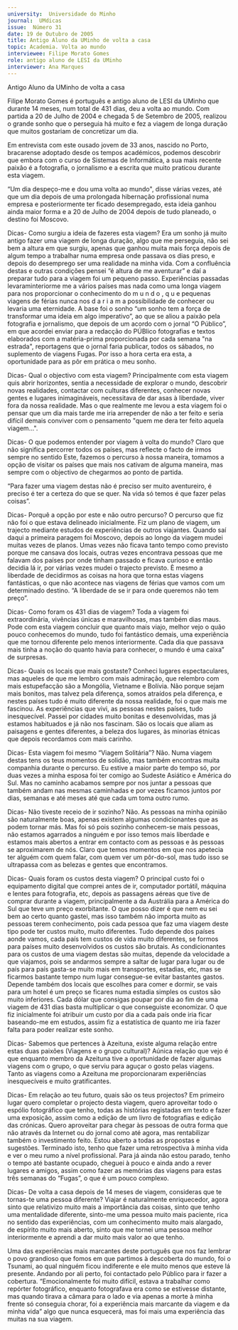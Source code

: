 ```yaml
---
university:  Universidade do Minho
journal:  UMdicas
issue:  Número 31
date: 19 de Outubro de 2005
title: Antigo Aluno da UMinho de volta a casa 
topic: Academia. Volta ao mundo
interviewee: Filipe Morato Gomes
role: antigo aluno de LESI da UMinho 
interviewer: Ana Marques
---
```


Antigo Aluno da UMinho de volta a casa


Filipe Morato Gomes é português e antigo
aluno de LESI da UMinho que durante 14
meses, num total de 431 dias, deu a volta ao
mundo. Com partida a 20 de Julho de 2004 e
chegada 5 de Setembro de 2005, realizou o
grande sonho que o perseguia há muito e fez a
viagem de longa duração que muitos
gostariam de concretizar um dia.


Em entrevista com este ousado jovem de 33 anos, nascido no Porto, bracarense adoptado desde os tempos académicos, podemos descobrir
que embora com o curso de Sistemas de Informática, a sua mais recente paixão é a fotografia, o jornalismo e a escrita que muito praticou
durante esta viagem.


“Um dia despeço-me e dou uma volta ao mundo", disse várias vezes, até que um dia depois de uma prolongada hibernação profissional
numa empresa e posteriormente ter ficado desempregado, esta ideia ganhou ainda maior forma e a 20 de Julho de 2004 depois de tudo
planeado, o destino foi Moscovo.


Dicas- Como surgiu a ideia de
fazeres esta viagem?
Era um sonho já muito antigo fazer
uma viagem de longa duração, algo
que me perseguia, não sei bem a
altura em que surgiu, apenas que
ganhou muita mais força depois de
algum tempo a trabalhar numa 
empresa onde passava os dias preso,
e depois do desemprego ser uma
realidade na minha vida. Com a
confluência destas e outras condições
pensei “é altura de me aventurar” e daí
a preparar tudo para a viagem foi um
pequeno passo. Experiências
passadas levaraminteriorme
me a vários países
mas nada como
uma longa viagem
para
nos
proporcionar o 
conhecimento do
m u n d o , q u e
pequenas viagens
de férias nunca nos 
d a r i a m a 
possibilidade de 
conhecer ou levaria uma eternidade. A
base foi o sonho “um sonho tem a 
força de transformar uma ideia em 
algo imperativo”, ao que se aliou a 
paixão pela fotografia e jornalismo,
que depois de um acordo com o jornal
“O Público”, em que acordei enviar 
para a redacção do PÚBlico 
fotografias e textos elaborados com a 
matéria-prima proporcionada por cada 
semana "na estrada", reportagens que 
o jornal faria publicar, todos os
sábados, no suplemento de viagens 
Fugas. Por isso a hora certa era esta, a
oportunidade para as pôr em prática o
meu sonho. 


Dicas- Qual o objectivo com esta
viagem? 
Principalmente com esta viagem quis
abrir horizontes, sentia a necessidade 
de explorar o mundo, descobrir novas 
realidades, contactar com culturas 
diferentes, conhecer novas gentes e 
lugares inimagináveis, necessitava de 
dar asas à liberdade, viver fora da 
nossa realidade. Mas o que realmente 
me levou a esta viagem foi o pensar
que um dia mais tarde me iria
arrepender de não a ter feito e seria
difícil demais conviver com o 
pensamento "quem me dera ter feito 
aquela viagem...". 


Dicas- O que podemos entender por 
viagem à volta do mundo?
Claro que não significa percorrer todos 
os países, mas reflecte o facto de 
irmos sempre no sentido Este,
fazemos o percurso à nossa maneira, 
tomamos a opção de visitar os países 
que mais nos cativam de alguma 
maneira, mas sempre com o objectivo 
de chegarmos ao ponto de partida.


“Para fazer uma viagem destas não é
preciso ser muito aventureiro, é preciso
é ter a certeza do que se quer. Na vida
só temos é que fazer pelas coisas”. 


Dicas- Porquê a opção por este e
não outro percurso?
O percurso que fiz não foi o que estava 
delineado inicialmente. Fiz um plano
de viagem, um trajecto mediante 
estudos de experiências de outros
viajantes. Quando saí daqui a primeira 
paragem foi Moscovo, depois ao longo
da viagem mudei muitas vezes de 
planos. Umas vezes não ficava tanto
tempo como previsto porque me 
cansava dos locais, outras vezes 
encontrava pessoas que me falavam 
dos países por onde tinham passado e 
ficava curioso e então decidia lá ir, por
várias vezes mudei o trajecto previsto. 
È mesmo a liberdade de decidirmos as
coisas na hora que torna estas 
viagens fantásticas, o que não
acontece nas viagens de férias que 
vamos com um determinado destino. 
“A liberdade de se ir para onde 
queremos não tem preço”. 


Dicas- Como foram os 431 dias de 
viagem?
Toda a viagem foi extraordinária,
vivências únicas e maravilhosas, mas 
também dias maus. Pode com esta
viagem concluir que quanto mais viajo,
melhor vejo o quão pouco
conhecemos do mundo, tudo foi 
fantástico demais, uma experiência 
que me tornou diferente pelo menos
interiormente. Cada 
dia que
passava
mais tinha 
a noção
do quanto
havia
para
conhecer,
o mundo é uma
caixa” de surpresas. 


Dicas- Quais os locais que mais
gostaste? 
Conheci lugares espectaculares, mas
aqueles de que me lembro com mais
admiração, que relembro com mais
estupefacção são a Mongólia,
Vietname e Bolívia. Não porque sejam
mais bonitos, mas talvez pela
diferença, somos atraídos pela
diferença, e nestes países tudo é 
muito diferente da nossa realidade, foi
o que mais me fascinou. As
experiências que vivi, as pessoas 
nestes países, tudo inesquecível.
Passei por cidades muito bonitas e
desenvolvidas, mas já estamos
habituados e já não nos fascinam. São
os locais que aliam as paisagens e
gentes diferentes, a beleza dos
lugares, às minorias étnicas que
depois recordamos com mais carinho.


Dicas- Esta viagem foi mesmo
“Viagem Solitária”?
Não. Numa viagem destas tens os
teus momentos de solidão, mas 
também encontras muita companhia 
durante o percurso. Eu estive a maior 
parte do tempo só, por duas vezes a
minha esposa foi ter comigo ao 
Sudeste Asiático e América do Sul. 
Mas no caminho acabamos sempre 
por nos juntar a pessoas que também
andam nas mesmas caminhadas e por
vezes ficamos juntos por dias,
semanas e até meses até que cada 
um toma outro rumo. 


Dicas- Não tiveste receio de ir
sozinho?
Não. As pessoas na minha opinião são
naturalmente boas, apenas existem
algumas condicionantes que as podem
tornar más. Mas foi só pois sozinho
conhecem-se mais pessoas, não
estamos agarrados a ninguém e por isso
temos mais liberdade e estamos mais 
abertos a entrar em contacto com as 
pessoas e às pessoas se aproximarem
de nós. Claro que temos momentos em
que nos apetecia ter alguém com quem
falar, com quem ver um pôr-do-sol, mas
tudo isso se ultrapassa com as belezas e
gentes que encontramos.


Dicas- Quais foram os custos desta
viagem?
O principal custo foi o equipamento
digital que comprei antes de ir,
computador portátil, máquina e lentes
para fotografia, etc, depois as
passagens aéreas que tive de comprar
durante a viagem, principalmente a da 
Austrália para a América do Sul que teve
um preço exorbitante. 
O que posso dizer é que nem eu sei bem
ao certo quanto gastei, mas isso também
não importa muito as pessoas terem
conhecimento, pois cada pessoa que faz
uma viagem deste tipo pode ter custos
muito, muito diferentes. Tudo depende
dos países aonde vamos, cada país tem
custos de vida muito diferentes, se
formos para países muito desenvolvidos
os custos são brutais. As condicionantes
para os custos de uma viagem destas
são muitas, depende da velocidade a
que viajamos, pois se andarmos sempre
a saltar de lugar para lugar ou de país
para país gasta-se muito mais em
transportes, estadias, etc, mas se
ficarmos bastante tempo num lugar
consegue-se evitar bastantes gastos.
Depende também dos locais que
escolhes para comer e dormir, se vais
para um hotel é um preço se ficares
numa estadia simples os custos são
muito inferiores. Cada dólar que
consigas poupar por dia ao fim de uma
viagem de 431 dias basta multiplicar o
que conseguiste economizar. 
O que fiz inicialmente foi atribuir um
custo por dia a cada país onde iria ficar
baseando-me em estudos, assim fiz a
estatística de quanto me iria fazer falta
para poder realizar este sonho.


Dicas- Sabemos que pertences à
Azeituna, existe alguma relação entre
estas duas paixões (Viagens e o
grupo cultural)?
Aúnica relação que vejo é que enquanto
membro da Azeituna tive a oportunidade
de fazer algumas viagens com o grupo, o 
que serviu para aguçar o gosto pelas
viagens. Tanto as viagens como a
Azeituna me proporcionaram
experiências inesquecíveis e muito
gratificantes.


Dicas- Em relação ao teu futuro, quais
são os teus projectos?
Em primeiro lugar quero completar o
projecto desta viagem, quero aproveitar
todo o espólio fotográfico que tenho,
todas as histórias registadas em texto e
fazer uma exposição, assim como a
edição de um livro de fotografias e
edição das crónicas. Quero aproveitar
para chegar às pessoas de outra forma
que não através da Internet ou do jornal
como até agora, mas rentabilizar
também o investimento feito. Estou
aberto a todas as propostas e
sugestões.
Terminado isto, tenho que fazer uma
retrospectiva à minha vida e ver o meu
rumo a nível profissional. Para já ainda
não estou parado, tenho o tempo até
bastante ocupado, cheguei à pouco e
ainda ando a rever lugares e amigos,
assim como fazer as memórias das
viagens para estas três semanas do
“Fugas”, o que é um pouco complexo.


Dicas- De volta a casa depois de 14
meses de viagem, consideras que te
tornas-te uma pessoa diferente?
Viajar é naturalmente enriquecedor,
agora sinto que relativizo muito mais a
importância das coisas, sinto que tenho
uma mentalidade diferente, sinto-me
uma pessoa muito mais paciente, rica
no sentido das experiências, com um
conhecimento muito mais alargado, de
espírito muito mais aberto, sinto que me
tornei uma pessoa melhor interiormente
e aprendi a dar muito mais valor ao que
tenho. 


Uma das experiências mais marcantes deste português
que nos faz lembrar o povo grandioso que fomos em que
partimos à descoberta do mundo, foi o Tsunami, ao qual
ninguém ficou indiferente e ele muito menos que esteve
lá presente.
Andando por ali perto, foi contactado pelo Público para ir
fazer a cobertura.
“Emocionalmente foi muito difícil, estava a trabalhar
como repórter fotográfico, enquanto fotografava era
como se estivesse distante, mas quando tirava a
câmara para o lado e via apenas a morte à minha
frente só conseguia chorar, foi a experiência mais
marcante da viagem e da minha vida” algo que nunca
esquecerá, mas foi mais uma experiência das muitas na
sua viagem. 
